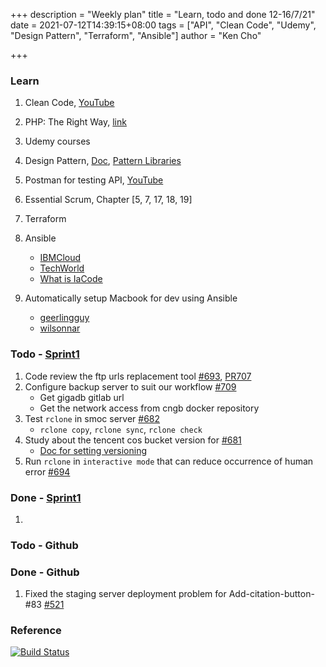 +++
description = "Weekly plan"
title = "Learn, todo and done 12-16/7/21"
date = 2021-07-12T14:39:15+08:00
tags = ["API", "Clean Code", "Udemy", "Design Pattern", "Terraform", "Ansible"]
author = "Ken Cho"

+++  
### Learn
1. Clean Code, [YouTube](https://www.youtube.com/watch?v=7EmboKQH8lM)
2. PHP: The Right Way, [link](https://phptherightway.com/)
3. Udemy courses
4. Design Pattern, [Doc](https://designpatternsphp.readthedocs.io/en/latest/README.html), [Pattern Libraries](https://medium.com/@whatjackhasmade/pattern-libraries-abcc45c6144c)
5. Postman for testing API, [YouTube](https://www.freecodecamp.org/news/learn-how-to-use-postman-to-test-apis/)
6. Essential Scrum, Chapter [5, 7, 17, 18, 19]
7. Terraform
8. Ansible
    - [IBMCloud](https://www.youtube.com/watch?v=fHO1X93e4WA)
    - [TechWorld](https://www.youtube.com/watch?v=1id6ERvfozo)
    - [What is IaCode](https://www.youtube.com/watch?v=POPP2WTJ8es)

10. Automatically setup Macbook for dev using Ansible
    - [geerlingguy](https://github.com/geerlingguy/mac-dev-playbook)
    - [wilsonnar](https://wilsonmar.github.io/ansible-mac-osx-setup/)  
    
### Todo - [Sprint1](https://github.com/orgs/gigascience/projects/4)
1. Code review the ftp urls replacement tool [#693](https://github.com/gigascience/gigadb-website/issues/709), [PR707](https://github.com/gigascience/gigadb-website/pull/707)  
2. Configure backup server to suit our workflow [#709](https://github.com/gigascience/gigadb-website/issues/709)  
    - Get gigadb gitlab url  
    - Get the network access from cngb docker repository
3. Test `rclone` in smoc server [#682](https://github.com/gigascience/gigadb-website/issues/682)
    - `rclone copy`, `rclone sync`, `rclone check`
4. Study about the tencent cos bucket version for [#681](https://github.com/gigascience/gigadb-website/issues/681)  
    - [Doc for setting versioning](https://intl.cloud.tencent.com/document/product/436/19881?from_cn_redirect=1)  
5. Run `rclone` in `interactive mode` that can reduce occurrence of human error [#694](https://github.com/gigascience/gigadb-website/issues/681)  

### Done - [Sprint1](https://github.com/orgs/gigascience/projects/4)
1. 
### Todo - Github

### Done - Github
1. Fixed the staging server deployment problem for Add-citation-button-#83 [#521](https://github.com/gigascience/gigadb-website/pull/521)

### Reference


[![Build Status](https://travis-ci.com/kencho51/gigathing.svg?branch=master)](https://travis-ci.com/kencho51/gigathing)

